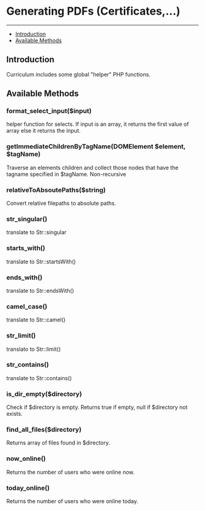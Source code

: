 # Generating PDFs (Certificates,...)

---

- [Introduction](#section-1)
- [Available Methods](#section-2)


<a name="section-1"></a>
## Introduction

Curriculum includes some global "helper" PHP functions. 

<a name="section-2"></a>
## Available Methods

### format_select_input($input)
helper function for selects. If input is an array, it returns the first value of array
else it returns the input.



### getImmediateChildrenByTagName(DOMElement $element, $tagName)
Traverse an elements children and collect those nodes that have the tagname specified in $tagName. Non-recursive

### relativeToAbsoutePaths($string)
Convert relative filepaths to absolute paths.

### str_singular()

translate to Str::singular

### starts_with()
translate to Str::startsWith()

### ends_with()
translate to Str::endsWith()

### camel_case()
translate to Str::camel()

### str_limit()
translato to Str::limit()

### str_contains()
translate to Str::contains()

### is_dir_empty($directory)
Check if $directory is empty. 
Returns true if empty, null if $directory not exists.

### find_all_files($directory)
Returns array of files found in $directory.

### now_online()
Returns the number of users who were online now.

### today_online()
Returns the number of users who were online today.
